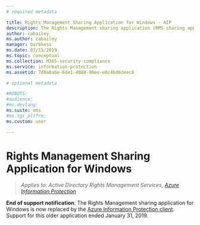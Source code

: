 ```yaml
---
# required metadata

title: Rights Management Sharing Application for Windows - AIP
description: The Rights Management sharing application (RMS sharing app) for Windows is no longer supported.
author: cabailey
ms.author: cabailey
manager: barbkess
ms.date: 07/15/2019
ms.topic: conceptual
ms.collection: M365-security-compliance
ms.service: information-protection
ms.assetid: 7d8a8abe-6de1-4088-90ee-e0c4bd6deec8

# optional metadata

#ROBOTS:
#audience:
#ms.devlang:
ms.suite: ems
#ms.tgt_pltfrm:
ms.custom: user

---
```


# Rights Management Sharing Application for Windows

>*Applies to: Active Directory Rights Management Services, [Azure Information Protection](https://azure.microsoft.com/pricing/details/information-protection)*

**End of support notification**: The Rights Management sharing application for Windows is now replaced by the [Azure Information Protection client](aip-client.md). Support for this older application ended January 31, 2019.

